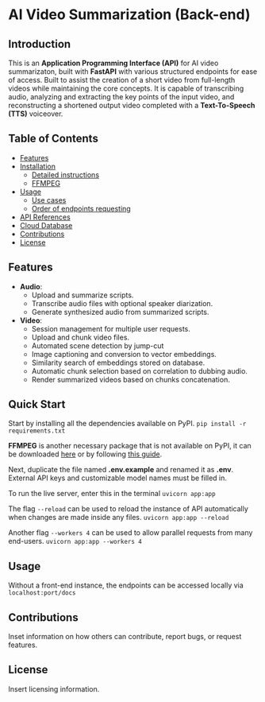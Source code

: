 # AI Video Summarization (Back-end)

## Introduction
This is an **Application Programming Interface (API)** for AI video summarizaton, built with **FastAPI** with various structured endpoints for ease of access. Built to assist the creation of a short video from full-length videos while maintaining the core concepts. It is capable of transcribing audio, analyzing and extracting the key points of the input video, and reconstructing a shortened output video completed with a **Text-To-Speech (TTS)** voiceover.

## Table of Contents
- [Features](#features)
- [Installation](#quick-start)
    - [Detailed instructions](docs/installation.md)
    - [FFMPEG](docs/installation.md/#download-ffmpeg)
- [Usage](#usage)
    - [Use cases](docs/usage.md/#common-use-cases)
    - [Order of endpoints requesting](docs/usage.md/#order-of-endpoints-operations)
- [API References](docs/api_reference.md)
- [Cloud Database](docs/database.md)
- [Contributions](#contributions)
- [License](#license)

## Features
- **Audio**:
  - Upload and summarize scripts.
  - Transcribe audio files with optional speaker diarization.
  - Generate synthesized audio from summarized scripts.
- **Video**:
  - Session management for multiple user requests.
  - Upload and chunk video files.
  - Automated scene detection by jump-cut
  - Image captioning and conversion to vector embeddings.
  - Similarity search of embeddings stored on database.
  - Automatic chunk selection based on correlation to dubbing audio.
  - Render summarized videos based on chunks concatenation.

## Quick Start
Start by installing all the dependencies available on PyPI.
```pip install -r requirements.txt```

**FFMPEG** is another necessary package that is not available on PyPI, it can be downloaded [here](https://www.ffmpeg.org/download.html) or by following [this guide](docs/installation.md/#download-ffmpeg).

Next, duplicate the file named **.env.example** and renamed it as **.env**. External API keys and customizable model names must be filled in. 

To run the live server, enter this in the terminal
```uvicorn app:app```

The flag ```--reload``` can be used to reload the instance of API automatically when changes are made inside any files.
```uvicorn app:app --reload```

Another flag ```--workers 4``` can be used to allow parallel requests from many end-users.
```uvicorn app:app --workers 4```

## Usage
Without a front-end instance, the endpoints can be accessed locally via
```localhost:port/docs```

## Contributions
Inset information on how others can contribute, report bugs, or request features.

## License
Insert licensing information.
